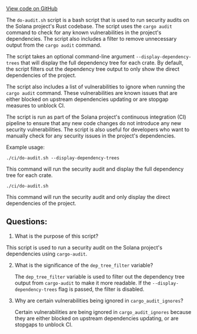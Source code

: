 [View code on GitHub](https://github.com/solana-labs/solana/blob/master/ci/do-audit.sh)

The `do-audit.sh` script is a bash script that is used to run security audits on the Solana project's Rust codebase. The script uses the `cargo audit` command to check for any known vulnerabilities in the project's dependencies. The script also includes a filter to remove unnecessary output from the `cargo audit` command.

The script takes an optional command-line argument `--display-dependency-trees` that will display the full dependency tree for each crate. By default, the script filters out the dependency tree output to only show the direct dependencies of the project.

The script also includes a list of vulnerabilities to ignore when running the `cargo audit` command. These vulnerabilities are known issues that are either blocked on upstream dependencies updating or are stopgap measures to unblock CI.

The script is run as part of the Solana project's continuous integration (CI) pipeline to ensure that any new code changes do not introduce any new security vulnerabilities. The script is also useful for developers who want to manually check for any security issues in the project's dependencies.

Example usage:
```
./ci/do-audit.sh --display-dependency-trees
```
This command will run the security audit and display the full dependency tree for each crate.

```
./ci/do-audit.sh
```
This command will run the security audit and only display the direct dependencies of the project.
## Questions: 
 1. What is the purpose of this script?
   
   This script is used to run a security audit on the Solana project's dependencies using `cargo-audit`.

2. What is the significance of the `dep_tree_filter` variable?
   
   The `dep_tree_filter` variable is used to filter out the dependency tree output from `cargo-audit` to make it more readable. If the `--display-dependency-trees` flag is passed, the filter is disabled.

3. Why are certain vulnerabilities being ignored in `cargo_audit_ignores`?
   
   Certain vulnerabilities are being ignored in `cargo_audit_ignores` because they are either blocked on upstream dependencies updating, or are stopgaps to unblock CI.
